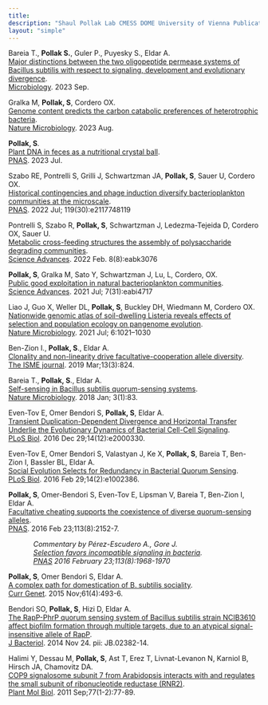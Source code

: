 ```yaml
---
title: 
description: "Shaul Pollak Lab CMESS DOME University of Vienna Publications"
layout: "simple"
---
```


Bareia T., **Pollak S.**, Guler P., Puyesky S., Eldar A.\
[Major distinctions between the two oligopeptide permease systems of Bacillus subtilis with respect to signaling, development and evolutionary divergence](https://www.microbiologyresearch.org/content/journal/micro/10.1099/mic.0.001382).\
<u>Microbiology</u>. 2023 Sep.

Gralka M, **Pollak, S**, Cordero OX.\
[Genome content predicts the carbon catabolic preferences of heterotrophic bacteria](https://www.nature.com/articles/s41564-023-01458-z).\
<u>Nature Microbiology</u>. 2023 Aug.

**Pollak, S**.\
[Plant DNA in feces as a nutritional crystal ball](https://www.pnas.org/doi/abs/10.1073/pnas.2309172120).\
<u>PNAS</u>. 2023 Jul. 

Szabo RE, Pontrelli S, Grilli J, Schwartzman JA, **Pollak, S**, Sauer U, Cordero OX.\
[Historical contingencies and phage induction diversify bacterioplankton communities at the microscale](https://www.pnas.org/doi/full/10.1073/pnas.2117748119).\
<u>PNAS</u>. 2022 Jul; 119(30):e2117748119

Pontrelli S, Szabo R, **Pollak, S**, Schwartzman J, Ledezma-Tejeida D, Cordero OX, Sauer U.\
[Metabolic cross-feeding structures the assembly of polysaccharide degrading communities](https://www.science.org/doi/full/10.1126/sciadv.abk3076).\
<u>Science Advances</u>. 2022 Feb. 8(8):eabk3076

**Pollak, S**, Gralka M, Sato Y, Schwartzman J, Lu, L, Cordero, OX.\
[Public good exploitation in natural bacterioplankton communities](https://www.science.org/doi/full/10.1126/sciadv.abi4717).\
<u>Science Advances</u>. 2021 Jul; 7(31):eabi4717

Liao J, Guo X, Weller DL, **Pollak, S**, Buckley DH, Wiedmann M, Cordero OX.\
[Nationwide genomic atlas of soil-dwelling Listeria reveals effects of selection and population ecology on pangenome evolution](https://www.nature.com/articles/s41564-021-00935-7).\
<u>Nature Microbiology</u>. 2021 Jul; 6:1021–1030

Ben-Zion I., **Pollak, S**., Eldar A.\
[Clonality and non-linearity drive facultative-cooperation allele diversity](https://www.nature.com/articles/s41396-018-0310-y).\
<u>The ISME journal</u>. 2019 Mar;13(3):824.

Bareia T., **Pollak, S**., Eldar A.\
[Self-sensing in Bacillus subtilis quorum-sensing systems](https://www.nature.com/articles/s41564-017-0044-z).\
<u>Nature Microbiology</u>. 2018 Jan; 3(1):83.

Even-Tov E, Omer Bendori S, **Pollak, S**, Eldar A.\
[Transient Duplication-Dependent Divergence and Horizontal Transfer Underlie the Evolutionary Dynamics of Bacterial Cell-Cell Signaling](https://journals.plos.org/plosbiology/article?id=10.1371/journal.pbio.2000330).\
<u>PLoS Biol</u>. 2016 Dec 29;14(12):e2000330.

Even-Tov E, Omer Bendori S, Valastyan J, Ke X, **Pollak, S**, Bareia T, Ben-Zion I, Bassler BL, Eldar A.\
[Social Evolution Selects for Redundancy in Bacterial Quorum Sensing](https://journals.plos.org/plosbiology/article?id=10.1371/journal.pbio.1002386).\
<u>PLoS Biol</u>. 2016 Feb 29;14(2):e1002386.

**Pollak, S**, Omer-Bendori S, Even-Tov E, Lipsman V, Bareia T, Ben-Zion I, Eldar A.\
[Facultative cheating supports the coexistence of diverse quorum-sensing alleles](https://www.pnas.org/doi/full/10.1073/pnas.1520615113).\
<u>PNAS</u>. 2016 Feb 23;113(8):2152-7.

 <p style="padding-left:50px;">
  <em>Commentary by Pérez-Escudero A., Gore J.</br>
  <a href="https://www.pnas.org/doi/full/10.1073/pnas.1600174113">Selection favors incompatible signaling in bacteria</a>.</br>
  <u>PNAS</u> 2016 February 23;113(8):1968-1970</em>
 </p>

**Pollak, S**, Omer Bendori S, Eldar A.\
[A complex path for domestication of B. subtilis sociality](https://link.springer.com/article/10.1007/s00294-015-0479-9).\
<u>Curr Genet</u>. 2015 Nov;61(4):493-6.

Bendori SO, **Pollak, S**, Hizi D, Eldar A.\
[The RapP-PhrP quorum sensing system of Bacillus subtilis strain NCIB3610 affect biofilm formation through multiple targets, due to an atypical signal-insensitive allele of RapP](https://journals.asm.org/doi/10.1128/JB.02382-14).\
<u>J Bacteriol</u>. 2014 Nov 24. pii: JB.02382-14.

Halimi Y, Dessau M, **Pollak, S**, Ast T, Erez T, Livnat-Levanon N, Karniol B, Hirsch JA, Chamovitz DA.\
[COP9 signalosome subunit 7 from Arabidopsis interacts with and regulates the small subunit of ribonucleotide reductase (RNR2)](https://link.springer.com/article/10.1007/s11103-011-9795-8).\
<u>Plant Mol Biol</u>. 2011 Sep;77(1-2):77-89.
